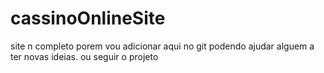 # cassinoOnlineSite
site n completo porem vou adicionar aqui no git podendo ajudar alguem a ter novas ideias. ou seguir o projeto
